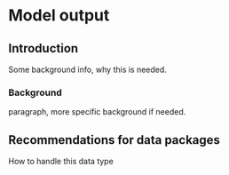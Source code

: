 # Model output


## Introduction
Some background info, why this is needed. 


### Background
paragraph, more specific background if needed.

## Recommendations for data packages
How to handle this data type


